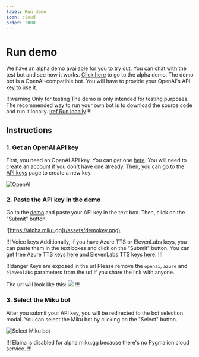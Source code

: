 ```yaml
---
label: Run demo
icon: cloud
order: 2000
---
```


# Run demo

We have an alpha demo available for you to try out. You can chat with the test bot and see how it works. [Click here](https://alpha.miku.gg) to go to the alpha demo.
The demo bot is a OpenAI-compatible bot. You will have to provide your OpenAI's API key to use it.

!!!warning Only for testing
The demo is only intended for testing purposes. The recommended way to run your own bot is to download the source code and run it locally.
[!ref Run locally](/guides/run-local.md)
!!!

## Instructions

### 1. Get an OpenAI API key
First, you need an OpenAI API key. You can get one [here](https://beta.openai.com/). You will need to create an account if you don't have one already. Then, you can go to the [API keys](https://platform.openai.com/account/api-keys) page to create a new key. 

![OpenAI](/assets/openai.png)

### 2. Paste the API key in the demo
Go to the [demo](https://alpha.miku.gg) and paste your API key in the text box. Then, click on the "Submit" button.

![https://alpha.miku.gg](/assets/demokey.png)

!!! Voice keys
Additionally, if you have Azure TTS or ElevenLabs keys, you can paste them in the text boxes and click on the "Submit" button. You can get free Azure TTS keys [here](https://azure.microsoft.com/en-us/products/cognitive-services/text-to-speech/) and ElevenLabs TTS keys [here](http://www.elevenlabs.io/).
!!!

!!!danger Keys are exposed in the url
Please remove the `openai`, `azure` and `elevenlabs` parameters from the url if you share the link with anyone.

The url will look like this:
![](/assets/keyexposure.png)
!!!


### 3. Select the Miku bot
After you submit your API key, you will be redirected to the bot selection modal. You can select the Miku bot by clicking on the "Select" button.

![Select Miku bot](/assets/demoselect.png)

!!!
Elaina is disabled for alpha.miku.gg because there's no Pygmalion cloud service.
!!!
